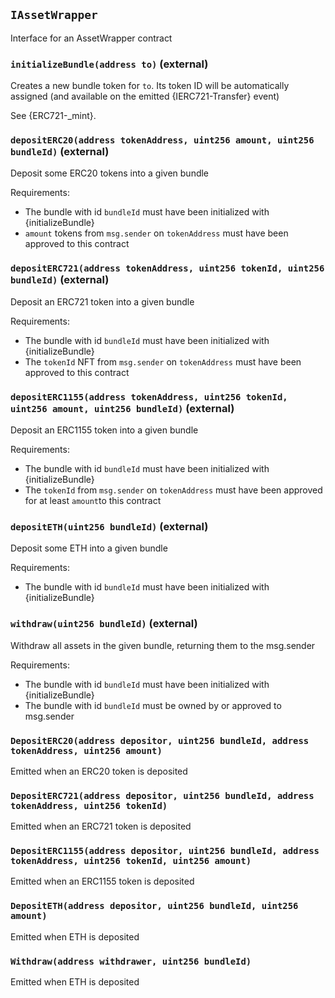 ## `IAssetWrapper`

Interface for an AssetWrapper contract

### `initializeBundle(address to)` (external)

Creates a new bundle token for `to`. Its token ID will be
automatically assigned (and available on the emitted {IERC721-Transfer} event)

See {ERC721-\_mint}.

### `depositERC20(address tokenAddress, uint256 amount, uint256 bundleId)` (external)

Deposit some ERC20 tokens into a given bundle

Requirements:

- The bundle with id `bundleId` must have been initialized with {initializeBundle}
- `amount` tokens from `msg.sender` on `tokenAddress` must have been approved to this contract

### `depositERC721(address tokenAddress, uint256 tokenId, uint256 bundleId)` (external)

Deposit an ERC721 token into a given bundle

Requirements:

- The bundle with id `bundleId` must have been initialized with {initializeBundle}
- The `tokenId` NFT from `msg.sender` on `tokenAddress` must have been approved to this contract

### `depositERC1155(address tokenAddress, uint256 tokenId, uint256 amount, uint256 bundleId)` (external)

Deposit an ERC1155 token into a given bundle

Requirements:

- The bundle with id `bundleId` must have been initialized with {initializeBundle}
- The `tokenId` from `msg.sender` on `tokenAddress` must have been approved for at least `amount`to this contract

### `depositETH(uint256 bundleId)` (external)

Deposit some ETH into a given bundle

Requirements:

- The bundle with id `bundleId` must have been initialized with {initializeBundle}

### `withdraw(uint256 bundleId)` (external)

Withdraw all assets in the given bundle, returning them to the msg.sender

Requirements:

- The bundle with id `bundleId` must have been initialized with {initializeBundle}
- The bundle with id `bundleId` must be owned by or approved to msg.sender

### `DepositERC20(address depositor, uint256 bundleId, address tokenAddress, uint256 amount)`

Emitted when an ERC20 token is deposited

### `DepositERC721(address depositor, uint256 bundleId, address tokenAddress, uint256 tokenId)`

Emitted when an ERC721 token is deposited

### `DepositERC1155(address depositor, uint256 bundleId, address tokenAddress, uint256 tokenId, uint256 amount)`

Emitted when an ERC1155 token is deposited

### `DepositETH(address depositor, uint256 bundleId, uint256 amount)`

Emitted when ETH is deposited

### `Withdraw(address withdrawer, uint256 bundleId)`

Emitted when ETH is deposited
